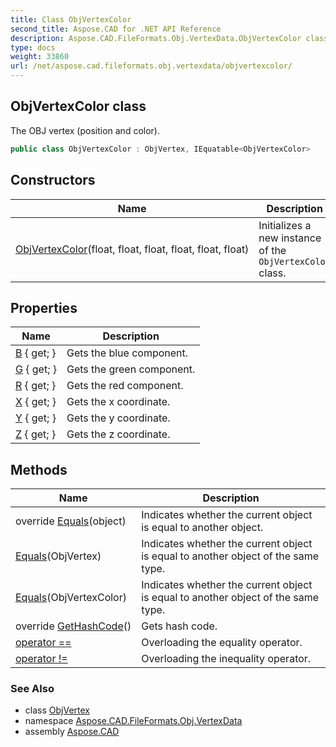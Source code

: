 ```yaml
---
title: Class ObjVertexColor
second_title: Aspose.CAD for .NET API Reference
description: Aspose.CAD.FileFormats.Obj.VertexData.ObjVertexColor class. The OBJ vertex position and color
type: docs
weight: 33860
url: /net/aspose.cad.fileformats.obj.vertexdata/objvertexcolor/
---
```

## ObjVertexColor class

The OBJ vertex (position and color).

```csharp
public class ObjVertexColor : ObjVertex, IEquatable<ObjVertexColor>
```

## Constructors

| Name | Description |
| --- | --- |
| [ObjVertexColor](objvertexcolor/)(float, float, float, float, float, float) | Initializes a new instance of the `ObjVertexColor` class. |

## Properties

| Name | Description |
| --- | --- |
| [B](../../aspose.cad.fileformats.obj.vertexdata/objvertexcolor/b/) { get; } | Gets the blue component. |
| [G](../../aspose.cad.fileformats.obj.vertexdata/objvertexcolor/g/) { get; } | Gets the green component. |
| [R](../../aspose.cad.fileformats.obj.vertexdata/objvertexcolor/r/) { get; } | Gets the red component. |
| [X](../../aspose.cad.fileformats.obj.vertexdata/objvertex/x/) { get; } | Gets the x coordinate. |
| [Y](../../aspose.cad.fileformats.obj.vertexdata/objvertex/y/) { get; } | Gets the y coordinate. |
| [Z](../../aspose.cad.fileformats.obj.vertexdata/objvertex/z/) { get; } | Gets the z coordinate. |

## Methods

| Name | Description |
| --- | --- |
| override [Equals](../../aspose.cad.fileformats.obj.vertexdata/objvertexcolor/equals/#equals_2)(object) | Indicates whether the current object is equal to another object. |
| [Equals](../../aspose.cad.fileformats.obj.vertexdata/objvertex/equals/)(ObjVertex) | Indicates whether the current object is equal to another object of the same type. |
| [Equals](../../aspose.cad.fileformats.obj.vertexdata/objvertexcolor/equals/#equals_1)(ObjVertexColor) | Indicates whether the current object is equal to another object of the same type. |
| override [GetHashCode](../../aspose.cad.fileformats.obj.vertexdata/objvertexcolor/gethashcode/)() | Gets hash code. |
| [operator ==](../../aspose.cad.fileformats.obj.vertexdata/objvertexcolor/op_equality/) | Overloading the equality operator. |
| [operator !=](../../aspose.cad.fileformats.obj.vertexdata/objvertexcolor/op_inequality/) | Overloading the inequality operator. |

### See Also

* class [ObjVertex](../objvertex/)
* namespace [Aspose.CAD.FileFormats.Obj.VertexData](../../aspose.cad.fileformats.obj.vertexdata/)
* assembly [Aspose.CAD](../../)


